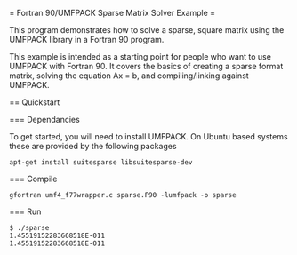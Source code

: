 = Fortran 90/UMFPACK Sparse Matrix Solver Example =

This program demonstrates how to solve a sparse, square matrix using the UMFPACK library in a Fortran 90 program.

This example is intended as a starting point for people who want to use UMFPACK with Fortran 90. It covers the basics of creating a sparse format matrix, solving the equation Ax = b, and compiling/linking against UMFPACK.

== Quickstart

=== Dependancies 

To get started, you will need to install UMFPACK. On Ubuntu based systems these are provided by the following packages

    apt-get install suitesparse libsuitesparse-dev

=== Compile

    gfortran umf4_f77wrapper.c sparse.F90 -lumfpack -o sparse

=== Run

    $ ./sparse 
    1.45519152283668518E-011
    1.45519152283668518E-011
